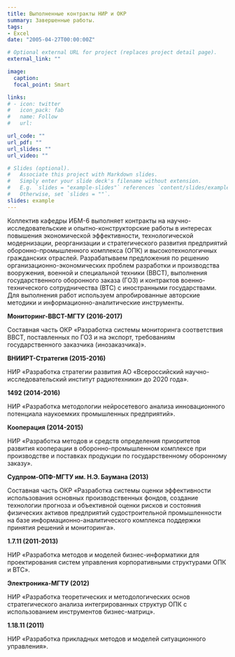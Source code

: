 ```yaml
---
title: Выполненные контракты НИР и ОКР
summary: Завершенные работы.
tags:
- Excel
date: "2005-04-27T00:00:00Z"

# Optional external URL for project (replaces project detail page).
external_link: ""

image: 
  caption:
  focal_point: Smart

links:
# - icon: twitter
#   icon_pack: fab
#   name: Follow
#   url: 

url_code: ""
url_pdf: ""
url_slides: ""
url_video: ""

# Slides (optional).
#   Associate this project with Markdown slides.
#   Simply enter your slide deck's filename without extension.
#   E.g. `slides = "example-slides"` references `content/slides/example-slides.md`.
#   Otherwise, set `slides = ""`.
slides: example
---
```


Коллектив кафедры ИБМ-6 выполняет контракты на научно-исследовательские и опытно-конструкторские работы в интересах повышения экономической эффективности, технологической модернизации, реорганизации и стратегического развития предприятий оборонно-промышленного комплекса (ОПК) и высокотехнологичных гражданских отраслей. Разрабатываем предложения по решению организационно-экономических проблем разработки и производства вооружения, военной и специальной техники (ВВСТ), выполнения государственного оборонного заказа (ГОЗ) и контрактов военно-технического сотрудничества (ВТС) с иностранными государствами. Для выполнения работ используем апробированные авторские методики и информационно-аналитические инструменты.


**Мониторинг-ВВСТ-МГТУ (2016-2017)**

Составная часть ОКР «Разработка системы мониторинга соответствия ВВСТ, поставленных по ГОЗ и на экспорт, требованиям государственного заказчика (инозаказчика)».

**ВНИИРТ-Стратегия (2015-2016)**

НИР «Разработка стратегии развития АО «Всероссийский научно-исследовательский институт радиотехники» до 2020 года».

**1492 (2014-2016)**

НИР «Разработка методологии нейросетевого анализа инновационного потенциала наукоемких промышленных предприятий».

**Кооперация (2014-2015)**

НИР «Разработка методов и средств определения приоритетов развития кооперации в оборонно-промышленном комплексе при производстве и поставках продукции по государственному оборонному заказу».

**Судпром-ОПФ-МГТУ им. Н.Э. Баумана (2013)**

Составная часть ОКР «Разработка системы оценки эффективности использования основных производственных фондов, создание технологии прогноза и объективной оценки рисков и состояния физических активов предприятий судостроительной промышленности на базе информационно-аналитического комплекса поддержки принятия решений и мониторинга».

**1.7.11 (2011-2013)**

НИР «Разработка методов и моделей бизнес-информатики для проектирования систем управления корпоративными структурами ОПК и ВТС».

**Электроника-МГТУ (2012)**

НИР «Разработка теоретических и методологических основ стратегического анализа интегрированных структур ОПК с использованием инструментов бизнес-матриц».

**1.18.11 (2011)**

НИР «Разработка прикладных методов и моделей ситуационного управления».


